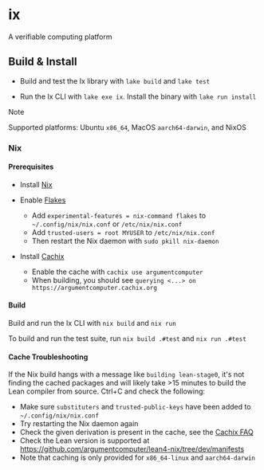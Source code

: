 # ix

A verifiable computing platform

## Build & Install

- Build and test the Ix library with `lake build` and `lake test`

- Run the Ix CLI with `lake exe ix`. Install the binary with `lake run install`

> [!NOTE]
> Supported platforms: Ubuntu `x86_64`, MacOS `aarch64-darwin`, and NixOS

### Nix

#### Prerequisites

- Install [Nix](https://nixos.org/download/)

- Enable [Flakes](https://zero-to-nix.com/concepts/flakes/)
  - Add `experimental-features = nix-command flakes` to `~/.config/nix/nix.conf` or `/etc/nix/nix.conf`
  - Add `trusted-users = root MYUSER` to `/etc/nix/nix.conf`
  - Then restart the Nix daemon with `sudo pkill nix-daemon`

- Install [Cachix](https://www.cachix.org/)
  - Enable the cache with `cachix use argumentcomputer`
  - When building, you should see `querying <...> on https://argumentcomputer.cachix.org`

#### Build

Build and run the Ix CLI with `nix build` and `nix run`

To build and run the test suite, run `nix build .#test` and `nix run .#test`

#### Cache Troubleshooting

If the Nix build hangs with a message like `building lean-stage0`, it's not finding the cached packages and will likely take >15 minutes to build the Lean compiler from source. Ctrl+C and check the following:
- Make sure `substituters` and `trusted-public-keys` have been added to `~/.config/nix/nix.conf`
- Try restarting the Nix daemon again
- Check the given derivation is present in the cache, see the [Cachix FAQ](https://docs.cachix.org/faq#why-is-nix-not-picking-up-on-any-of-the-pre-built-artifacts)
- Check the Lean version is supported at https://github.com/argumentcomputer/lean4-nix/tree/dev/manifests
- Note that caching is only provided for `x86_64-linux` and `aarch64-darwin`
